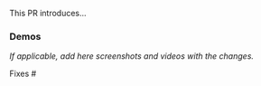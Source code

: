 This PR introduces...

### Demos

_If applicable, add here screenshots and videos with the changes._

Fixes #
